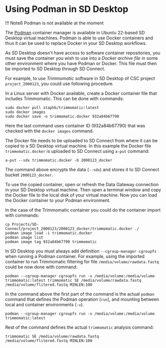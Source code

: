 # Using Podman in SD Desktop

!!! Noteß
   Podman is not available at the moment

The [Podman](https://podman.io/) container manager is available in Ubuntu 22-based SD Desktop virtual machines.
Podman is able to use Docker containers and thus it can be used to replace Docker in your SD Desktop workflows.

As SD Desktop doesn't have access to software container repositories, 
you must save the container you wish to use into a _Docker archive file_ in some other environment where you have Podman or Docker.
This file must then be imported to SD Desktop through SD Connect.

For example, to use _Trimmomatic_ software in SD Desktop of CSC project `project_2000123`, you could use following procedure.

In a Linux server with Docker available, create a Docker container file that includes Trimmomatic.
This can be done with commands:

```text
sudo docker pull staphb/trimmomatic:latest
sudo docker images
sudo docker save -o trimmomatic.docker 932a84b67790
```

Here the last command uses container ID (932a84b67790) that was checked with the `docker images` command.

The Docker file needs to be uploaded to SD Connect from where it can be copied to a SD Desktop virtual machine.
In this example the Docker file `trimmomatic.docker` is uploaded to SD Connect using `a-put` command:

```text
a-put --sdx trimmomatic.docker -b 2000123_docker  
```
The command above encrypts the data (`--sdx`) and stores it to SD Connect bucket `2000123_docker`.

To use the copied container, open or refresh the Data Gateway connection in your SD Desktop virtual machine. Then open a terminal window and copy the Docker file to the local disk of your virtual machine. Now you can load the Docker container to your Podman environment. 

In the case of the Trimmomatic container you could do the container import with commands:

```text
cp Projects/SD-Connect/project_2000123/2000123_docker/trimmomatic.docker ./
podman image load -i trimmomatic.docker
podman image list 
podman image tag 932a84b67790 trimmomatic
```

In SD Desktop you must always add definition `--cgroup-manager cgroupfs` when running a Podman container.
For example, using the imported container to run Trimmomatic filtering for file `/media/volume/rawdata.fastq` could be now done
with command: 
 
```text
podman --cgroup-manager cgroupfs run -v /media/volume:/media/volume trimmomatic:latest trimmomatic SE /media/volume/rawdata.fastq  /media/volume/flitered.fastq MINLEN:100
```

In the command above the first part of the command is the actual `podman` command that defines the Podman operation (`run`), and mounting between local and container environments (`-v`).

```text
podman --cgroup-manager cgroupfs run -v /media/volume:/media/volume trimmomatic:latest
```

Rest of the command defines the actual `trimmomatic` analysis command:

```text
trimmomatic SE /media/volume/rawdata.fastq  /media/volume/flitered.fastq MINLEN:100
```
